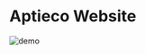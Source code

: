 # Aptieco Website 
![demo](https://cdn.discordapp.com/attachments/939525739995332688/943612300345110558/unknown.png)
